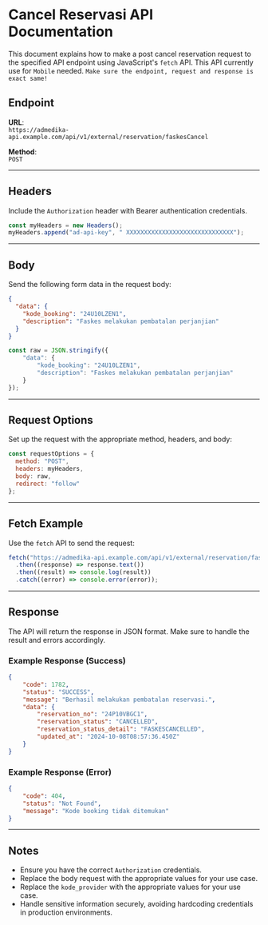 
# Cancel Reservasi API Documentation

This document explains how to make a post cancel reservation request to the specified API endpoint using JavaScript's `fetch` API. 
 This API currently use for `Mobile` needed.
`Make sure the endpoint, request and response is exact same!`

## Endpoint

**URL**:  
`https://admedika-api.example.com/api/v1/external/reservation/faskesCancel`

**Method**:  
`POST`

---

## Headers

Include the `Authorization` header with Bearer authentication credentials.

```javascript
const myHeaders = new Headers();
myHeaders.append("ad-api-key", " XXXXXXXXXXXXXXXXXXXXXXXXXXXXXX");
```

---

## Body

Send the following form data in the request body:

```json
{
  "data": {
    "kode_booking": "24U10LZEN1",
    "description": "Faskes melakukan pembatalan perjanjian"
  }
}
```

```javascript
const raw = JSON.stringify({
    "data": {
        "kode_booking": "24U10LZEN1",
        "description": "Faskes melakukan pembatalan perjanjian"
    }
});
```

---

## Request Options

Set up the request with the appropriate method, headers, and body:

```javascript
const requestOptions = {
  method: "POST",
  headers: myHeaders,
  body: raw,
  redirect: "follow"
};
```

---

## Fetch Example

Use the `fetch` API to send the request:

```javascript
fetch("https://admedika-api.example.com/api/v1/external/reservation/faskesCancel", requestOptions)
  .then((response) => response.text())
  .then((result) => console.log(result))
  .catch((error) => console.error(error));
```

---

## Response

The API will return the response in JSON format. Make sure to handle the result and errors accordingly.

### Example Response (Success)
```json
{
    "code": 1782,
    "status": "SUCCESS",
    "message": "Berhasil melakukan pembatalan reservasi.",
    "data": {
        "reservation_no": "24P10VBGC1",
        "reservation_status": "CANCELLED",
        "reservation_status_detail": "FASKESCANCELLED",
        "updated_at": "2024-10-08T08:57:36.450Z"
    }
}
```

### Example Response (Error)
```json
{
    "code": 404,
    "status": "Not Found",
    "message": "Kode booking tidak ditemukan"
}
```

---

## Notes
- Ensure you have the correct `Authorization` credentials.
- Replace the body request with the appropriate values for your use case.
- Replace the `kode_provider` with the appropriate values for your use case.
- Handle sensitive information securely, avoiding hardcoding credentials in production environments.
